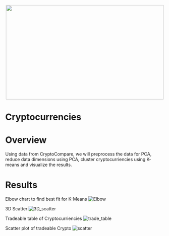 <p align="center">
<img width="500" height="300" src="https://user-images.githubusercontent.com/74840026/138571295-3a049507-0ec1-490d-b101-0f0cf19db596.png">                                                                  
</p>   

# Cryptocurrencies

# Overview
Using data from CryptoCompare, we will preprocess the data for PCA, reduce data dimensions using PCA, cluster cryptocurriencies using K-means and visualize the results.

# Results

Elbow chart to find best fit for K-Means
![Elbow](https://user-images.githubusercontent.com/74840026/138571427-66cd10a8-50f6-4bbe-9ae4-585cef409e50.PNG)

3D Scatter
![3D_scatter](https://user-images.githubusercontent.com/74840026/138571442-663e63fd-32d1-4481-840a-4946f212abfd.PNG)

Tradeable table of Cryptocurriencies
![trade_table](https://user-images.githubusercontent.com/74840026/138571447-bfc18748-901a-4259-ba74-f96e67051c8c.PNG)

Scatter plot of tradeable Crypto
![scatter](https://user-images.githubusercontent.com/74840026/138571527-e941237b-96a4-4419-a342-a77bdc1dbe7b.PNG)
